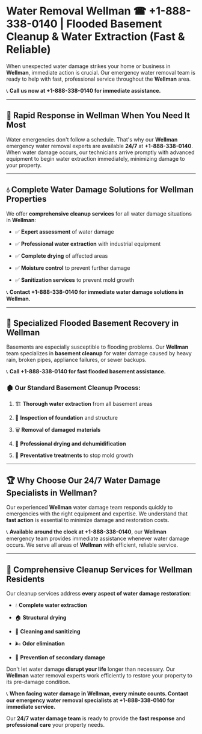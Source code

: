 # Water Removal Wellman ☎ +1-888-338-0140 | Flooded Basement Cleanup & Water Extraction (Fast & Reliable)

When unexpected water damage strikes your home or business in **Wellman**, immediate action is crucial. Our emergency water removal team is ready to help with fast, professional service throughout the **Wellman** area. 

📞 **Call us now at +1-888-338-0140 for immediate assistance.**
---
## 🚀 Rapid Response in Wellman When You Need It Most
Water emergencies don't follow a schedule. That's why our **Wellman** emergency water removal experts are available **24/7** at **+1-888-338-0140**. When water damage occurs, our technicians arrive promptly with advanced equipment to begin water extraction immediately, minimizing damage to your property.
---
## 💧 Complete Water Damage Solutions for Wellman Properties
We offer **comprehensive cleanup services** for all water damage situations in **Wellman**:
- ✅ **Expert assessment** of water damage  
- ✅ **Professional water extraction** with industrial equipment  
- ✅ **Complete drying** of affected areas  
- ✅ **Moisture control** to prevent further damage  
- ✅ **Sanitization services** to prevent mold growth  
📞 **Contact +1-888-338-0140 for immediate water damage solutions in Wellman.**
---
## 🌊 Specialized Flooded Basement Recovery in Wellman
Basements are especially susceptible to flooding problems. Our **Wellman** team specializes in **basement cleanup** for water damage caused by heavy rain, broken pipes, appliance failures, or sewer backups. 
📞 **Call +1-888-338-0140 for fast flooded basement assistance.**
### 🏚️ Our Standard Basement Cleanup Process:
1. 🏗️ **Thorough water extraction** from all basement areas  
2. 🔎 **Inspection of foundation** and structure  
3. 🗑️ **Removal of damaged materials**  
4. 💨 **Professional drying and dehumidification**  
5. 🚫 **Preventative treatments** to stop mold growth  
---
## 🏆 Why Choose Our 24/7 Water Damage Specialists in Wellman?
Our experienced **Wellman** water damage team responds quickly to emergencies with the right equipment and expertise. We understand that **fast action** is essential to minimize damage and restoration costs.
📞 **Available around the clock at +1-888-338-0140**, our **Wellman** emergency team provides immediate assistance whenever water damage occurs. We serve all areas of **Wellman** with efficient, reliable service.
---
## 🧹 Comprehensive Cleanup Services for Wellman Residents
Our cleanup services address **every aspect of water damage restoration**:
- 💧 **Complete water extraction**  
- 🏠 **Structural drying**  
- 🧼 **Cleaning and sanitizing**  
- 🌬️ **Odor elimination**  
- 🚫 **Prevention of secondary damage**  
Don't let water damage **disrupt your life** longer than necessary. Our **Wellman** water removal experts work efficiently to restore your property to its pre-damage condition.
📞 **When facing water damage in Wellman, every minute counts. Contact our emergency water removal specialists at +1-888-338-0140 for immediate service.**
Our **24/7 water damage team** is ready to provide the **fast response** and **professional care** your property needs.
